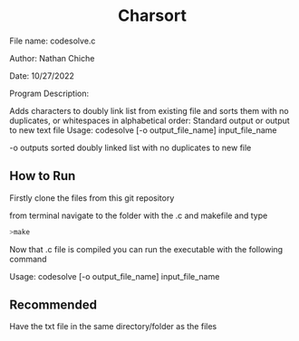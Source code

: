 <h1 align="center">Charsort</h1>

File name: codesolve.c

Author: Nathan Chiche

Date: 10/27/2022

Program Description: 

Adds characters to doubly link list from existing file and sorts them with no duplicates, or whitespaces in alphabetical order: Standard output or output to new text file
Usage: codesolve [-o output_file_name] input_file_name

 -o outputs sorted doubly linked list with no duplicates to new file

## How to Run

Firstly clone the files from this git repository

from terminal navigate to the folder with the .c and makefile and type
```python
>make
```
Now that .c file is compiled you can run the executable with the following command

Usage: codesolve [-o output_file_name] input_file_name

## Recommended
Have the txt file in the same directory/folder as the files
